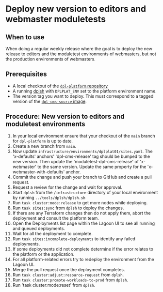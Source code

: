 # Deploy new version to editors and webmaster moduletests

## When to use

When doing a regular weekly release where the goal is to deploy the
new release to editors and the moduletest environments of webmasters, but not
the production environments of webmasters.

## Prerequisites

* A local checkout of the [`dpl-platform` repository](https://github.com/danskernesdigitalebibliotek/dpl-platform)
* A running [dplsh](using-dplsh.md) with `DPLPLAT_ENV` set to the platform
  environment name.
* The version tag you want to deploy. This must correspond to a
  tagged version of the [`dpl-cms-source` image](https://github.com/danskernesdigitalebibliotek/dpl-cms/pkgs/container/dpl-cms-source).

## Procedure: New version to editors and moduletest environments

1. In your local environment ensure that your checkout of the `main` branch for
   `dpl-platform` is up to date.
2. Create a new branch from `main`.
3. Now update `infrastructure/environments/dplplat01/sites.yaml`.
    The 'x-defaults' anchors' 'dpl-cms-release' tag should be bumped to the
    new version. Then update the 'moduletest-dpl-cms-release' of 'x-webmaster'
    to the same version. Update the same property for the
    'x-webmaster-with-defaults' anchor.
4. Commit the change and push your branch to GitHub and create a pull request.
5. Request a review for the change and wait for approval.
6. Start `dplsh` from the `/infrastructure` directory of your local
   environment by running `../tools/dplsh/dplsh.sh`
7. Run `task cluster:mode:release` to get more nodes while deploying.
8. Run `task sites:sync` from `dplsh` to deploy the changes.
9. If there are any Terraform changes then do not apply them, abort the
   deployment and consult the platform team.
10. Open the Deployments list page within the Lagoon UI to see all running and
   queued deployments.
11. Wait for all the deployment to complete.
12. Run `task sites:incomplete-deployments` to identify any failed deployments.
13. If some deployments did not complete determine if the error relates to the
    platform or the application.
14. For all platform-related errors try to redeploy the environment from
    the Lagoon UI.
15. Merge the pull request once the deployment completes.
16. Run `task cluster:adjust:resource-request` from `dplsh`.
17. Run `task cluster:promote-workloads-to-prod` from `dplsh`.
18. Run 'task cluster:mode:reset' from `dplsh`.
